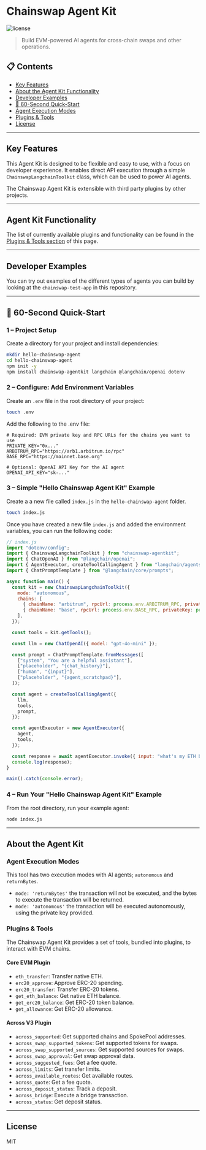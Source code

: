 # Chainswap Agent Kit

<!-- ![npm version](https://badgen.net/npm/v/chainswap-agentkit) -->

![license](https://badgen.net/github/license/gaurangtorvekar/chainswap-agentkit)

<!-- ![build](https://badgen.net/github/checks/gaurangtorvekar/chainswap-agentkit) -->

> Build EVM-powered AI agents for cross-chain swaps and other operations.

## 📋 Contents

- [Key Features](#key-features)
- [About the Agent Kit Functionality](#agent-kit-functionality)
- [Developer Examples](#developer-examples)
- [🚀 60-Second Quick-Start](#-60-second-quick-start)
- [Agent Execution Modes](#agent-execution-modes)
- [Plugins & Tools](#plugins--tools)
- [License](#license)

---

## Key Features

This Agent Kit is designed to be flexible and easy to use, with a focus on developer experience. It enables direct API execution through a simple `ChainswapLangchainToolkit` class, which can be used to power AI agents.

The Chainswap Agent Kit is extensible with third party plugins by other projects.

---

## Agent Kit Functionality

The list of currently available plugins and functionality can be found in the [Plugins & Tools section](#plugins--tools) of this page.

---

## Developer Examples

You can try out examples of the different types of agents you can build by looking at the `chainswap-test-app` in this repository.

---

## 🚀 60-Second Quick-Start

### 1 – Project Setup

Create a directory for your project and install dependencies:

```bash
mkdir hello-chainswap-agent
cd hello-chainswap-agent
npm init -y
npm install chainswap-agentkit langchain @langchain/openai dotenv
```

### 2 – Configure: Add Environment Variables

Create an `.env` file in the root directory of your project:

```bash
touch .env
```

Add the following to the .env file:

```env
# Required: EVM private key and RPC URLs for the chains you want to use
PRIVATE_KEY="0x..."
ARBITRUM_RPC="https://arb1.arbitrum.io/rpc"
BASE_RPC="https://mainnet.base.org"

# Optional: OpenAI API Key for the AI agent
OPENAI_API_KEY="sk-..."
```

### 3 – Simple "Hello Chainswap Agent Kit" Example

Create a a new file called `index.js` in the `hello-chainswap-agent` folder.

```bash
touch index.js
```

Once you have created a new file `index.js` and added the environment variables, you can run the following code:

```javascript
// index.js
import "dotenv/config";
import { ChainswapLangchainToolkit } from "chainswap-agentkit";
import { ChatOpenAI } from "@langchain/openai";
import { AgentExecutor, createToolCallingAgent } from "langchain/agents";
import { ChatPromptTemplate } from "@langchain/core/prompts";

async function main() {
  const kit = new ChainswapLangchainToolkit({
    mode: "autonomous",
    chains: [
      { chainName: "arbitrum", rpcUrl: process.env.ARBITRUM_RPC, privateKey: process.env.PRIVATE_KEY },
      { chainName: "base", rpcUrl: process.env.BASE_RPC, privateKey: process.env.PRIVATE_KEY },
    ],
  });

  const tools = kit.getTools();

  const llm = new ChatOpenAI({ model: "gpt-4o-mini" });

  const prompt = ChatPromptTemplate.fromMessages([
    ["system", "You are a helpful assistant"],
    ["placeholder", "{chat_history}"],
    ["human", "{input}"],
    ["placeholder", "{agent_scratchpad}"],
  ]);

  const agent = createToolCallingAgent({
    llm,
    tools,
    prompt,
  });

  const agentExecutor = new AgentExecutor({
    agent,
    tools,
  });

  const response = await agentExecutor.invoke({ input: "what's my ETH balance on arbitrum?" });
  console.log(response);
}

main().catch(console.error);
```

### 4 – Run Your "Hello Chainswap Agent Kit" Example

From the root directory, run your example agent:

```bash
node index.js
```

---

## About the Agent Kit

### Agent Execution Modes

This tool has two execution modes with AI agents; `autonomous` and `returnBytes`.

- `mode: 'returnBytes'` the transaction will not be executed, and the bytes to execute the transaction will be returned.
- `mode: 'autonomous'` the transaction will be executed autonomously, using the private key provided.

### Plugins & Tools

The Chainswap Agent Kit provides a set of tools, bundled into plugins, to interact with EVM chains.

#### Core EVM Plugin

- `eth_transfer`: Transfer native ETH.
- `erc20_approve`: Approve ERC-20 spending.
- `erc20_transfer`: Transfer ERC-20 tokens.
- `get_eth_balance`: Get native ETH balance.
- `get_erc20_balance`: Get ERC-20 token balance.
- `get_allowance`: Get ERC-20 allowance.

#### Across V3 Plugin

- `across_supported`: Get supported chains and SpokePool addresses.
- `across_swap_supported_tokens`: Get supported tokens for swaps.
- `across_swap_supported_sources`: Get supported sources for swaps.
- `across_swap_approval`: Get swap approval data.
- `across_suggested_fees`: Get a fee quote.
- `across_limits`: Get transfer limits.
- `across_available_routes`: Get available routes.
- `across_quote`: Get a fee quote.
- `across_deposit_status`: Track a deposit.
- `across_bridge`: Execute a bridge transaction.
- `across_status`: Get deposit status.

---

## License

MIT
